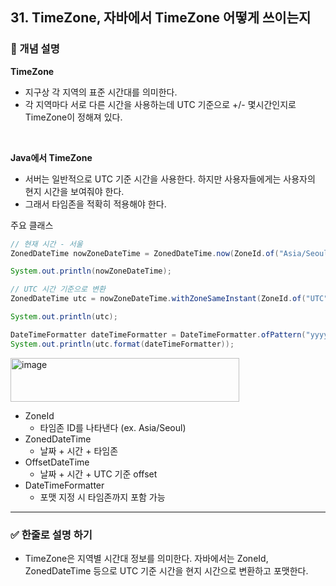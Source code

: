## 31. TimeZone, 자바에서 TimeZone 어떻게 쓰이는지

### 🧠 개념 설명
**TimeZone**

- 지구상 각 지역의 표준 시간대를 의미한다.
- 각 지역마다 서로 다른 시간을 사용하는데 UTC 기준으로 +/- 몇시간인지로 TimeZone이 정해져 있다.

<br/>

**Java에서 TimeZone**
- 서버는 일반적으로 UTC 기준 시간을 사용한다. 하지만 사용자들에게는 사용자의 현지 시간을 보여줘야 한다.
- 그래서 타임존을 적확히 적용해야 한다.

주요 클래스
```java
// 현재 시간 - 서울
ZonedDateTime nowZoneDateTime = ZonedDateTime.now(ZoneId.of("Asia/Seoul"));

System.out.println(nowZoneDateTime);

// UTC 시간 기준으로 변환
ZonedDateTime utc = nowZoneDateTime.withZoneSameInstant(ZoneId.of("UTC"));

System.out.println(utc);

DateTimeFormatter dateTimeFormatter = DateTimeFormatter.ofPattern("yyyy-MM-dd HH:mm:ss z");
System.out.println(utc.format(dateTimeFormatter));
```

<img width="366" height="70" alt="image" src="https://github.com/user-attachments/assets/f6197bd1-dba6-4cdc-bcd9-a82d1fcf8dbf" />


- ZoneId
  - 타임존 ID를 나타낸다 (ex. Asia/Seoul)
- ZonedDateTime
  - 날짜 + 시간 + 타임존
- OffsetDateTime
  - 날짜 + 시간 + UTC 기준 offset
- DateTimeFormatter
  - 포맷 지정 시 타임존까지 포함 가능


---
### ✅ 한줄로 설명 하기

- TimeZone은 지역별 시간대 정보를 의미한다. 자바에서는 ZoneId, ZonedDateTime 등으로 UTC 기준 시간을 현지 시간으로 변환하고 포맷한다.
